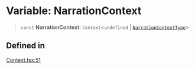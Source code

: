 # Variable: NarrationContext

> `const` **NarrationContext**: `Context`\<`undefined` \| [`NarrationContextType`](../interfaces/NarrationContextType.md)\>

## Defined in

[Context.tsx:51](https://github.com/edspencer/narrator-ai/blob/a524b8822fae61097d8b11019e587b0b06c3350a/packages/react/src/Context.tsx#L51)
